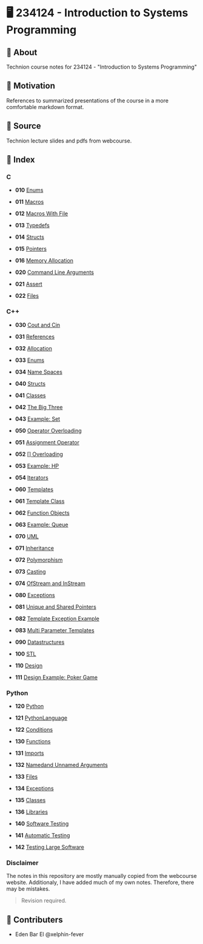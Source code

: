 # 🖥️ 234124 - Introduction to Systems Programming

## 📜 About

Technion course notes for 234124 - "Introduction to Systems Programming"

## 🧗️ Motivation

References to summarized presentations of the course
in a more comfortable markdown format.

## 📖 Source

Technion lecture slides and pdfs from webcourse.

## 📄 Index

### C

- **010**  [Enums](010Enums.md)
- **011**  [Macros](011Macros.md)
- **012**  [Macros With File](012MacrosWithFile.md)
- **013**  [Typedefs](013Typedefs.md)
- **014**  [Structs](014Structs.md)
- **015**  [Pointers](015Pointers.md)
- **016**  [Memory Allocation](016MemoryAllocation.md)


- **020**  [Command Line Arguments](020CommandLineArguments.md)
- **021**  [Assert](021Assert.md)
- **022**  [Files](022Files.md)

### C++

- **030**  [Cout and Cin](030CoutCin.md)
- **031**  [References](031References.md)
- **032**  [Allocation](032Allocation.md)
- **033**  [Enums](033Enums.md)
- **034**  [Name Spaces](034NameSpaces.md)

- **040**  [Structs](040Structs.md)
- **041**  [Classes](041Classes.md)
- **042**  [The Big Three](042TheBigThree.md)
- **043**  [Example: Set](043ExampleSet.md)


- **050**  [Operator Overloading](050OperatorOverloading.md)
- **051**  [Assignment Operator](051AssignmentOperator.md)
- **052**  [[] Overloading](052[]Overloading.md)
- **053**  [Example: HP](053ExampleHP.md)
- **054**  [Iterators](054Iterators.md)


- **060**  [Templates](060Templates.md)
- **061**  [Template Class](061TemplateClass.md)
- **062**  [Function Objects](062FunctionObjects.md)
- **063**  [Example: Queue](063ExampleQueue.md)

- **070**  [UML](070UML.md)
- **071**  [Inheritance](071Inheritance.md)
- **072**  [Polymorphism](072Polymorphism.md)
- **073**  [Casting](073Casting.md)
- **074**  [OfStream and InStream](074OfInStream.md)


- **080**  [Exceptions](080Exceptions.md)
- **081**  [Unique and Shared Pointers](081UniqueSharedPointers.md)
- **082**  [Template Exception Example](082TemplateExceptionExample.md)
- **083**  [Multi Parameter Templates](083MultiParameterTemplates.md)


- **090**  [Datastructures](090Datastructures.md)


- **100**  [STL](100STL.md)


- **110**  [Design](110Design.md)
- **111**  [Design Example: Poker Game](111DesignExamplePoker.md)


### Python

- **120**  [Python](120Python.md)
- **121**  [PythonLanguage](121PythonLanguage.md)
- **122**  [Conditions](122Conditions.md)


- **130**  [Functions](130Functions.md)
- **131**  [Imports](131Imports.md)
- **132**  [Namedand Unnamed Arguments](132NamedUnnamedArguments.md)
- **133**  [Files](133Files.md)
- **134**  [Exceptions](134Exceptions.md)
- **135**  [Classes](135Classes.md)
- **136**  [Libraries](136Libraries.md)


- **140**  [Software Testing](140SoftwareTesting.md)
- **141**  [Automatic Testing](141AutomaticTesting.md)
- **142**  [Testing Large Software](142TestingLargeSoftware.md)


### Disclaimer

The notes in this repository are mostly manually copied from the webcourse website.
Additionaly, I have added much of my own notes.
Therefore, there may be mistakes.

> Revision required.

## 🕺 Contributers

- Eden Bar El @xelphin-fever